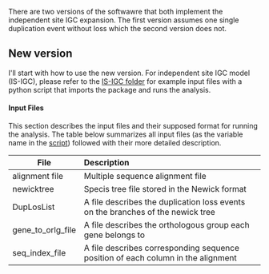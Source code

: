 There are two versions of the softwawre that both implement the independent site IGC expansion.
The first version assumes one single duplication event without loss which the second version does not.

## New version

I'll start with how to use the new version.  For independent site IGC model (IS-IGC), please refer to the [IS-IGC folder](https://github.com/xji3/IGCexpansion/tree/master/tutorials/IS_IGC) for example input files with a python script that imports the package and runs the analysis.

#### Input Files
This section describes the input files and their supposed format for running the analysis.The table below summarizes all input files (as the variable name in the [script](https://github.com/xji3/IGCexpansion/tree/master/tutorials/IS_IGC/Run_IS_IGC.py)) followed with their more detailed description.

| File | Description |
|-------------|:-------|
| alignment file | Multiple sequence alignment file |
| newicktree | Specis tree file stored in the Newick format |
| DupLosList| A file describes the duplication loss events on the branches of the newick tree |
| gene_to_orlg_file | A file describes the orthologous group each gene belongs to |
| seq_index_file | A file describes corresponding sequence position of each column in the alignment |
